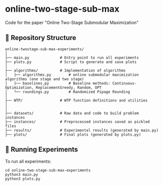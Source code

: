 # online-two-stage-sub-max
Code for the paper "Online Two-Stage Submodular Maximization"


## 📁 Repository Structure

    online-twostage-sub-max-experiments/
    │
    ├── main.py              # Entry point to run all experiments
    ├── plots.py             # Script to generate and save plots
    │
    ├── algorithms/          # Implementation of algorithms
    │   ├── algorithms.py        # online submodular maximization algorithms (one stage and two stage)
    │   ├── baselines.py         # Baseline methods: Continuous-Optimization, ReplacementGreedy, Random, OPT
    │   └── roundings.py         # Randomized Pipage Rounding
    │
    ├── WTP/                 # WTP function definitions and utilities
    │   
    │
    ├── datasets/            # Raw data and code to build problem instances
    ├── instances/           # Preprocessed instances saved as pickled files
    ├── results/             # Experimental results (generated by main.py)
    ├── plots/               # Final plots (generated by plots.py)

## 🚀 Running Experiments

To run all experiments:

```
cd online-two-stage-sub-max-experiments
python3 main.py
python3 plots.py
```
